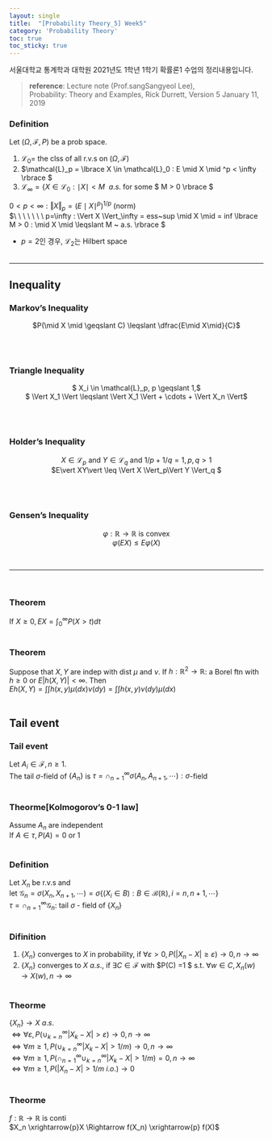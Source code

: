 ```yaml
---
layout: single
title:  "[Probability Theory_5] Week5"
category: 'Probability Theory'
toc: true
toc_sticky: true
---
```



서울대학교 통계학과 대학원 2021년도 1학년 1학기 확률론1 수업의 정리내용입니다. <br/>
> **reference**: Lecture note (Prof.sangSangyeol Lee),<br/> Probability: Theory and Examples, Rick Durrett, Version 5 January 11, 2019


### $\textbf{Definition}$ 
Let $(\Omega, \mathcal{F}, P)$ be a prob space.
1. $\mathcal{L}_0 =$ the clss of all r.v.s on $(\Omega, \mathcal{F})$
2. $\mathcal{L}_p = \lbrace X \in \mathcal{L}_0 : E \mid X \mid ^p < \infty \rbrace $ 
3. $\mathcal{L}_\infty = \lbrace X \in \mathcal{L}_0 : \mid X \mid  < M \ \  a.s.$ for some $ M > 0 \rbrace $

$0<p<\infty : \Vert X \Vert_p = (E \mid X \mid ^p)^{1/p}$   (norm) <br/> $\ \ \ \ \ \ \ p=\infty : \Vert X \Vert_\infty = ess~sup \mid X \mid = inf \lbrace M > 0 : \mid X \mid \leqslant M ~ a.s. \rbrace $

* $p=2$인 경우, $\mathcal{L}_2$는 Hilbert space
<br/><br/>

---

## Inequality

### $\textbf{Markov's Inequality}$ 

<center>

$P(\mid X \mid \geqslant C) \leqslant \dfrac{E\mid X\mid}{C}$

</center>

<br/><br/>


### $\textbf{Triangle Inequality}$ 

<center>

$ X_i \in \mathcal{L}_p, p \geqslant 1,$ <br/> $ \Vert X_1 \Vert \leqslant \Vert X_1 \Vert + \cdots + \Vert X_n \Vert$

</center>

<br/><br/>

### $\textbf{Holder's Inequality}$ 

<center>

$X \in \mathcal{L}_p$ and $Y \in \mathcal{L}_q$ and $1/p+1/q =1, p,q>1$ <br/> $E\vert XY\vert \leq  \Vert X \Vert_p\Vert Y \Vert_q $

</center>

<br/><br/>

### $\textbf{Gensen's Inequality}$ 

<center>

$\varphi: \mathbb{R} \rightarrow \mathbb{R}$ is convex <br/> $\varphi(EX) \leq E\varphi(X)$


</center>







<br/>

---

<br/>


### $\textbf{Theorem}$ 
If $X \geq 0, EX = \int^{\infty}_0 P(X > t)dt$
<br/><br/>

### $\textbf{Theorem}$ 
Suppose that $X, Y$ are indep with dist $\mu$ and $\nu$. If $h: \mathbb{R}^2 \rightarrow \mathbb{R}$: a Borel ftn with $h \geq 0$ or $E \vert h(X,Y) \vert < \infty$. Then <br/> $Eh(X,Y) = \int\int h(x,y) \mu(dx) \nu(dy) = \int\int h(x,y) \nu(dy) \mu(dx)$
<br/><br/>


## Tail event

### $\textbf{Tail event}$ 
Let $A_i \in \mathcal{F}, n \geq 1.$ <br/> The tail $\sigma$-field of $\lbrace A_n \rbrace$ is $\tau = \cap^{\infty}_{n=1} \sigma(A_n, A_{n+1}, \cdots) : \sigma$-field
<br/><br/>

### $\textbf{Theorme[Kolmogorov's 0-1 law]}$ 
Assume $A_n$ are independent <br/> 
If $A \in \tau , P(A) = 0$ or $1$
<br/><br/>

### $\textbf{Definition}$ 
Let $X_n$ be r.v.s and <br/> let $\mathcal{G}_n = \sigma(X_n, X_{n+1}, \cdots) = \sigma\lbrace (X_i \in B): B \in \mathscr{B}(\mathbb{R}), i=n,n+1,\cdots \rbrace$ <br/> $\tau = \cap^{\infty}_{n=1} \mathcal{G}_n :$ tail $\sigma$ - field of $\lbrace X_n \rbrace$
<br/><br/>

### $\textbf{Difinition}$ 
1. $\lbrace X_n \rbrace$ converges to $X$ in probability, if $\forall \varepsilon > 0 , P(\vert X_n - X \vert \geq \varepsilon) \rightarrow 0, n \rightarrow \infty$
2. $\lbrace X_n \rbrace$ converges to $X ~a.s.$, if $\exists C \in \mathcal{F}$ with $P(C) =1 $ s.t. $\forall w \in C, X_n(w) \rightarrow X(w), n \rightarrow \infty$
<br/><br/>


### $\textbf{Theorme}$ 
 $\lbrace X_n \rbrace \rightarrow X ~a.s.$ <br/> $\Leftrightarrow \forall \varepsilon, P(\cup^\infty_{k=n} \vert X_k - X \vert > \varepsilon) \rightarrow 0, n \rightarrow \infty$<br/> $\Leftrightarrow \forall m \geq1 , P(\cup^\infty_{k=n} \vert X_k - X \vert > 1/m) \rightarrow 0, n \rightarrow \infty$ <br/> $\Leftrightarrow \forall m \geq1 , P(\cap^\infty_{n=1}  \cup^\infty_{k=n} \vert X_k - X \vert > 1/m) = 0, n \rightarrow \infty$ <br/> $\Leftrightarrow \forall m \geq1 , P(\vert X_n - X \vert > 1/m ~ i.o.) \rightarrow 0$
<br/><br/>

### $\textbf{Theorme}$ 
$f: \mathbb{R} \rightarrow \mathbb{R}$ is conti <br/> $X_n \xrightarrow{p}X \Rightarrow f(X_n) \xrightarrow{p} f(X)$
<br/><br/>










